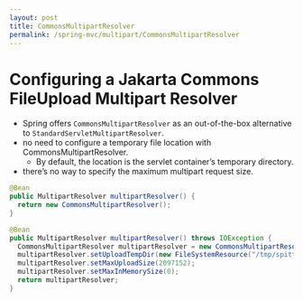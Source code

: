 ```yaml
---
layout: post
title: CommonsMultipartResolver
permalink: /spring-mvc/multipart/CommonsMultipartResolver
---
```


# Configuring a Jakarta Commons FileUpload Multipart Resolver

- Spring offers `CommonsMultipartResolver` as an out-of-the-box alternative to `StandardServletMultipartResolver`.
- no need to configure a temporary file location with CommonsMultipartResolver.
  -  By default, the location is the servlet container’s temporary directory.
- there’s no way to specify the maximum multipart request size.

```java
@Bean
public MultipartResolver multipartResolver() {
  return new CommonsMultipartResolver();
}
```
```java
@Bean
public MultipartResolver multipartResolver() throws IOException {
  CommonsMultipartResolver multipartResolver = new CommonsMultipartResolver();
  multipartResolver.setUploadTempDir(new FileSystemResource("/tmp/spittr/uploads"));
  multipartResolver.setMaxUploadSize(2097152);
  multipartResolver.setMaxInMemorySize(0);
  return multipartResolver;
}
```
